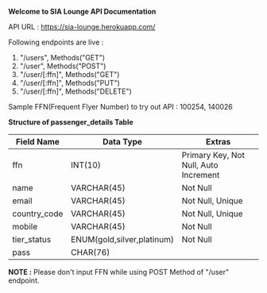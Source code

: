 **Welcome to SIA Lounge API Documentation**

API URL : https://sia-lounge.herokuapp.com/

Following endpoints are live : 

1. "/users", Methods("GET")
2. "/user", Methods("POST")
3. "/user/[:ffn]", Methods("GET")
4. "/user/[:ffn]", Methods("PUT")
5. "/user/[:ffn]", Methods("DELETE")


Sample FFN(Frequent Flyer Number) to try out API : 100254, 140026

**Structure of passenger_details Table**

| Field Name   |  Data Type                          |  Extras                                |
| ------------ | -------------                       | -------------------------------------- |            
| ffn          |  INT(10)                            | Primary Key, Not Null, Auto Increment  |
| name         |  VARCHAR(45)                        | Not Null                               |
| email        |  VARCHAR(45)                        | Not Null, Unique                       |
| country_code |  VARCHAR(45)                        | Not Null, Unique                       |
| mobile       |  VARCHAR(45)                        | Not Null                               |
| tier_status  |  ENUM(gold,silver,platinum)         | Not Null                               |
| pass         |  CHAR(76)                           |                                        |

**NOTE :** Please don't input FFN while using POST Method of "/user" endpoint. 
